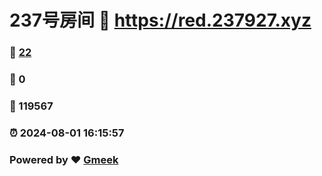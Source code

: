 # 237号房间 :link: https://red.237927.xyz 
### :page_facing_up: [22](https://red.237927.xyz/tag.html) 
### :speech_balloon: 0 
### :hibiscus: 119567 
### :alarm_clock: 2024-08-01 16:15:57 
### Powered by :heart: [Gmeek](https://github.com/Meekdai/Gmeek)
